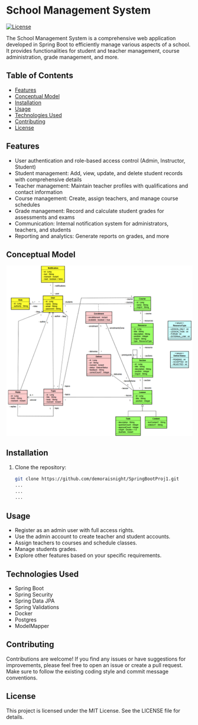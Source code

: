 # School Management System

[![License](https://img.shields.io/badge/License-MIT-blue.svg)](https://opensource.org/licenses/MIT)

The School Management System is a comprehensive web application developed in Spring Boot to efficiently manage various aspects of a school. It provides functionalities for student and teacher management, course administration, grade management, and more.

## Table of Contents

- [Features](#features)
- [Conceptual Model](#conceptual-model)
- [Installation](#installation)
- [Usage](#usage)
- [Technologies Used](#technologies-used)
- [Contributing](#contributing)
- [License](#license)

## Features

- User authentication and role-based access control (Admin, Instructor, Student)
- Student management: Add, view, update, and delete student records with comprehensive details
- Teacher management: Maintain teacher profiles with qualifications and contact information
- Course management: Create, assign teachers, and manage course schedules
- Grade management: Record and calculate student grades for assessments and exams
- Communication: Internal notification system for administrators, teachers, and students
- Reporting and analytics: Generate reports on grades, and more

## Conceptual Model

![Conceptual Model](conceptualmodel.png)

## Installation

1. Clone the repository:

   ```bash
   git clone https://github.com/demoraisnight/SpringBootProj1.git
   ...
   ...
   ...
   
## Usage
- Register as an admin user with full access rights.
- Use the admin account to create teacher and student accounts.
- Assign teachers to courses and schedule classes.
- Manage students grades.
- Explore other features based on your specific requirements.
## Technologies Used
- Spring Boot
- Spring Security
- Spring Data JPA
- Spring Validations
- Docker
- Postgres
- ModelMapper

## Contributing
Contributions are welcome! If you find any issues or have suggestions for improvements, please feel free to open an issue or create a pull request. Make sure to follow the existing coding style and commit message conventions.

## License
This project is licensed under the MIT License. See the LICENSE file for details.